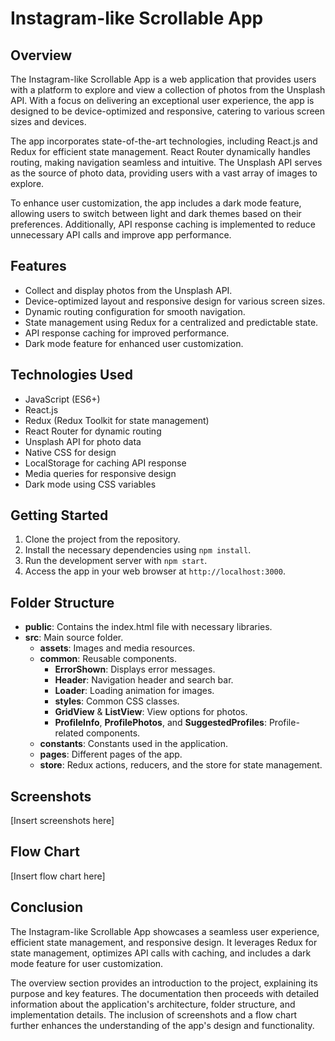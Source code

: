 # Instagram-like Scrollable App

## Overview
The Instagram-like Scrollable App is a web application that provides users with a platform to explore and view a collection of photos from the Unsplash API. With a focus on delivering an exceptional user experience, the app is designed to be device-optimized and responsive, catering to various screen sizes and devices.

The app incorporates state-of-the-art technologies, including React.js and Redux for efficient state management. React Router dynamically handles routing, making navigation seamless and intuitive. The Unsplash API serves as the source of photo data, providing users with a vast array of images to explore.

To enhance user customization, the app includes a dark mode feature, allowing users to switch between light and dark themes based on their preferences. Additionally, API response caching is implemented to reduce unnecessary API calls and improve app performance.

## Features
- Collect and display photos from the Unsplash API.
- Device-optimized layout and responsive design for various screen sizes.
- Dynamic routing configuration for smooth navigation.
- State management using Redux for a centralized and predictable state.
- API response caching for improved performance.
- Dark mode feature for enhanced user customization.

## Technologies Used
- JavaScript (ES6+)
- React.js
- Redux (Redux Toolkit for state management)
- React Router for dynamic routing
- Unsplash API for photo data
- Native CSS for design
- LocalStorage for caching API response
- Media queries for responsive design
- Dark mode using CSS variables

## Getting Started
1. Clone the project from the repository.
2. Install the necessary dependencies using `npm install`.
3. Run the development server with `npm start`.
4. Access the app in your web browser at `http://localhost:3000`.

## Folder Structure

- **public**: Contains the index.html file with necessary libraries.
- **src**: Main source folder.
  - **assets**: Images and media resources.
  - **common**: Reusable components.
    - **ErrorShown**: Displays error messages.
    - **Header**: Navigation header and search bar.
    - **Loader**: Loading animation for images.
    - **styles**: Common CSS classes.
    - **GridView** & **ListView**: View options for photos.
    - **ProfileInfo**, **ProfilePhotos**, and **SuggestedProfiles**: Profile-related components.
  - **constants**: Constants used in the application.
  - **pages**: Different pages of the app.
  - **store**: Redux actions, reducers, and the store for state management.

## Screenshots
[Insert screenshots here]

## Flow Chart
[Insert flow chart here]

## Conclusion
The Instagram-like Scrollable App showcases a seamless user experience, efficient state management, and responsive design. It leverages Redux for state management, optimizes API calls with caching, and includes a dark mode feature for user customization.

The overview section provides an introduction to the project, explaining its purpose and key features. The documentation then proceeds with detailed information about the application's architecture, folder structure, and implementation details. The inclusion of screenshots and a flow chart further enhances the understanding of the app's design and functionality.
